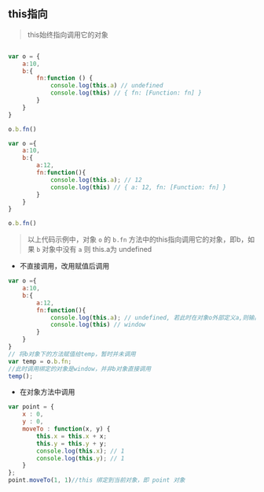 ## this指向

> this始终指向调用它的对象
```js

var o = {
    a:10,
    b:{
        fn:function () {
            console.log(this.a) // undefined
            console.log(this) // { fn: [Function: fn] }
        }
    }
}

o.b.fn()

var o ={
    a:10,
    b:{
        a:12,
        fn:function(){
            console.log(this.a); // 12 
            console.log(this) // { a: 12, fn: [Function: fn] }
        }
    }
}

o.b.fn()
```
> 以上代码示例中，对象 `o` 的 `b.fn` 方法中的this指向调用它的对象，即b，如果 `b` 对象中没有 `a` 则 this.a为 undefined

- 不直接调用，改用赋值后调用

```js
var o ={
    a:10,
    b:{
        a:12,
        fn:function(){
            console.log(this.a); // undefined, 若此时在对象o外部定义a,则输出的为在其外部定义的全局变量
            console.log(this) // window
        }
    }
}
// 将b对象下的方法赋值给temp，暂时并未调用
var temp = o.b.fn;
//此时调用绑定的对象是window，并非b对象直接调用
temp(); 
```

- 在对象方法中调用

```js
var point = { 
    x : 0, 
    y : 0, 
    moveTo : function(x, y) { 
        this.x = this.x + x; 
        this.y = this.y + y;
        console.log(this.x); // 1
        console.log(this.y); // 1
    } 
}; 
point.moveTo(1, 1)//this 绑定到当前对象，即 point 对象
```